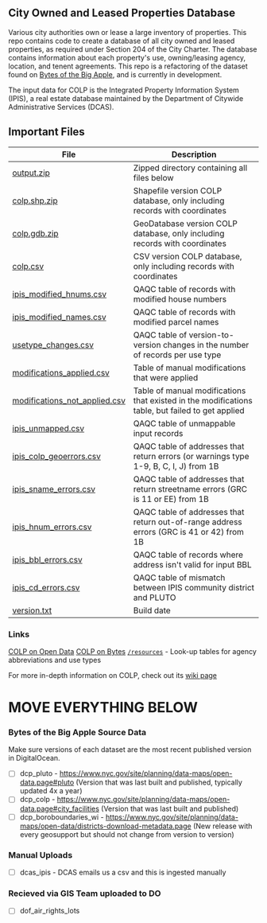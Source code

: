## City Owned and Leased Properties Database

Various city authorities own or lease a large inventory of properties. This repo contains code to create a database of all city owned and leased properties, as required under Section 204 of the City Charter. The database contains information about each property's use, owning/leasing agency, location, and tenent agreements. This repo is a refactoring of the dataset found on [Bytes of the Big Apple](https://www1.nyc.gov/site/planning/about/publications/colp.page), and is currently in development.

The input data for COLP is the Integrated Property Information System (IPIS), a real estate database maintained by the Department of Citywide Administrative Services (DCAS).

## Important Files
| File | Description |
| ---- | ----------- |
| [output.zip](https://edm-publishing.nyc3.digitaloceanspaces.com/db-colp/main/latest/output/output.zip) | Zipped directory containing all files below |
| [colp.shp.zip](https://edm-publishing.nyc3.digitaloceanspaces.com/db-colp/main/latest/output/colp.shp.zip) | Shapefile version COLP database, only including records with coordinates |
| [colp.gdb.zip](https://edm-publishing.nyc3.digitaloceanspaces.com/db-colp/main/latest/output/colp.gdb.zip) | GeoDatabase version COLP database, only including records with coordinates |
| [colp.csv](https://edm-publishing.nyc3.digitaloceanspaces.com/db-colp/main/latest/output/colp.csv) | CSV version COLP database, only including records with coordinates |
| [ipis_modified_hnums.csv](https://edm-publishing.nyc3.digitaloceanspaces.com/db-colp/main/latest/output/qaqc/ipis_modified_hnums.csv) | QAQC table of records with modified house numbers |
| [ipis_modified_names.csv](https://edm-publishing.nyc3.digitaloceanspaces.com/db-colp/main/latest/output/qaqc/ipis_modified_names.csv) | QAQC table of records with modified parcel names |
| [usetype_changes.csv](https://edm-publishing.nyc3.digitaloceanspaces.com/db-colp/main/latest/output/qaqc/usetype_changes.csv) | QAQC table of version-to-version changes in the number of records per use type |
| [modifications_applied.csv](https://edm-publishing.nyc3.digitaloceanspaces.com/db-colp/main/latest/output/qaqc/modifications_applied.csv) | Table of manual modifications that were applied |
| [modifications_not_applied.csv](https://edm-publishing.nyc3.digitaloceanspaces.com/db-colp/main/latest/output/qaqc/modifications_not_applied.csv) | Table of manual modifications that existed in the modifications table, but failed to get applied |
| [ipis_unmapped.csv](https://edm-publishing.nyc3.digitaloceanspaces.com/db-colp/main/latest/output/qaqc/ipis_unmapped.csv) | QAQC table of unmappable input records |
| [ipis_colp_geoerrors.csv](https://edm-publishing.nyc3.digitaloceanspaces.com/db-colp/main/latest/output/qaqc/ipis_colp_geoerrors.csv) | QAQC table of addresses that return errors (or warnings type 1-9, B, C, I, J) from 1B |
| [ipis_sname_errors.csv](https://edm-publishing.nyc3.digitaloceanspaces.com/db-colp/main/latest/output/qaqc/ipis_sname_errors.csv) | QAQC table of addresses that return streetname errors (GRC is 11 or EE) from 1B |
| [ipis_hnum_errors.csv](https://edm-publishing.nyc3.digitaloceanspaces.com/db-colp/main/latest/output/qaqc/ipis_hnum_errors.csv) | QAQC table of addresses that return out-of-range address errors (GRC is 41 or 42) from 1B |
| [ipis_bbl_errors.csv](https://edm-publishing.nyc3.digitaloceanspaces.com/db-colp/main/latest/output/qaqc/ipis_bbl_errors.csv) | QAQC table of records where address isn't valid for input BBL |
| [ipis_cd_errors.csv](https://edm-publishing.nyc3.digitaloceanspaces.com/db-colp/main/latest/output/qaqc/ipis_cd_errors.csv) | QAQC table of mismatch between IPIS community district and PLUTO |
| [version.txt](https://edm-publishing.nyc3.digitaloceanspaces.com/db-colp/main/latest/output/version.txt) | Build date |

### Links
[COLP on Open Data](https://data.cityofnewyork.us/d/fn4k-qyk2)
[COLP on Bytes](https://www.nyc.gov/site/planning/data-maps/open-data/dwn-colp.page)
[`/resources`](https://github.com/NYCPlanning/data-engineering/tree/main/products/colp/resources) - Look-up tables for agency abbreviations and use types 


For more in-depth information on COLP, check out its [wiki page](https://github.com/NYCPlanning/data-engineering/wiki/Product:-COLP)

# MOVE EVERYTHING BELOW
### Bytes of the Big Apple Source Data 
Make sure versions of each dataset are the most recent published version in DigitalOcean.

- [ ] dcp_pluto - https://www.nyc.gov/site/planning/data-maps/open-data.page#pluto (Version that was last built and published, typically updated 4x a year)
- [ ] dcp_colp - https://www.nyc.gov/site/planning/data-maps/open-data.page#city_facilities (Version that was last built and published)
- [ ] dcp_boroboundaries_wi - https://www.nyc.gov/site/planning/data-maps/open-data/districts-download-metadata.page (New release with every geosupport but should not change from version to version)

### Manual Uploads
- [ ] dcas_ipis - DCAS emails us a csv and this is ingested manually 

### Recieved via GIS Team uploaded to DO

- [ ] dof_air_rights_lots 
